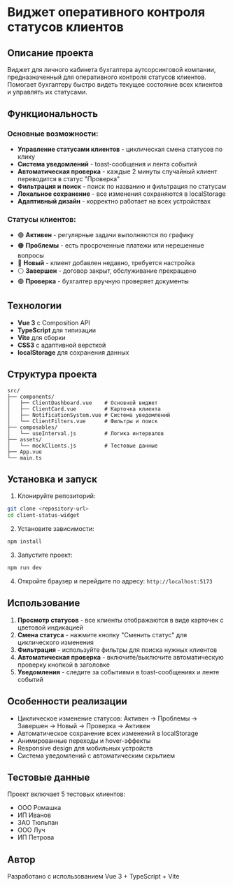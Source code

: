 # Виджет оперативного контроля статусов клиентов

## Описание проекта

Виджет для личного кабинета бухгалтера аутсорсинговой компании, предназначенный для оперативного контроля статусов клиентов. Помогает бухгалтеру быстро видеть текущее состояние всех клиентов и управлять их статусами.

## Функциональность

### Основные возможности:
- **Управление статусами клиентов** - циклическая смена статусов по клику
- **Система уведомлений** - toast-сообщения и лента событий
- **Автоматическая проверка** - каждые 2 минуты случайный клиент переводится в статус "Проверка"
- **Фильтрация и поиск** - поиск по названию и фильтрация по статусам
- **Локальное сохранение** - все изменения сохраняются в localStorage
- **Адаптивный дизайн** - корректно работает на всех устройствах

### Статусы клиентов:
- 🟢 **Активен** - регулярные задачи выполняются по графику
- 🟠 **Проблемы** - есть просроченные платежи или нерешенные вопросы
- 🔵 **Новый** - клиент добавлен недавно, требуется настройка
- ⚪ **Завершен** - договор закрыт, обслуживание прекращено
- 🟣 **Проверка** - бухгалтер вручную проверяет документы

## Технологии

- **Vue 3** с Composition API
- **TypeScript** для типизации
- **Vite** для сборки
- **CSS3** с адаптивной версткой
- **localStorage** для сохранения данных

## Структура проекта

```
src/
├── components/
│   ├── ClientDashboard.vue    # Основной виджет
│   ├── ClientCard.vue         # Карточка клиента
│   ├── NotificationSystem.vue # Система уведомлений
│   └── ClientFilters.vue      # Фильтры и поиск
├── composables/
│   └── useInterval.js         # Логика интервалов
├── assets/
│   └── mockClients.js         # Тестовые данные
├── App.vue
└── main.ts
```

## Установка и запуск

1. Клонируйте репозиторий:
```bash
git clone <repository-url>
cd client-status-widget
```

2. Установите зависимости:
```bash
npm install
```

3. Запустите проект:
```bash
npm run dev
```

4. Откройте браузер и перейдите по адресу: `http://localhost:5173`

## Использование

1. **Просмотр статусов** - все клиенты отображаются в виде карточек с цветовой индикацией
2. **Смена статуса** - нажмите кнопку "Сменить статус" для циклического изменения
3. **Фильтрация** - используйте фильтры для поиска нужных клиентов
4. **Автоматическая проверка** - включите/выключите автоматическую проверку кнопкой в заголовке
5. **Уведомления** - следите за событиями в toast-сообщениях и ленте событий

## Особенности реализации

- Циклическое изменение статусов: Активен → Проблемы → Завершен → Новый → Проверка → Активен
- Автоматическое сохранение всех изменений в localStorage
- Анимированные переходы и hover-эффекты
- Responsive design для мобильных устройств
- Система уведомлений с автоматическим скрытием

## Тестовые данные

Проект включает 5 тестовых клиентов:
- ООО Ромашка
- ИП Иванов  
- ЗАО Тюльпан
- ООО Луч
- ИП Петрова

## Автор

Разработано с использованием Vue 3 + TypeScript + Vite